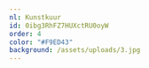 ```yaml
---
nl: Kunstkuur
id: 0ibg3RhFZ7HUXctRU0oyW
order: 4
color: "#F9ED43"
background: /assets/uploads/3.jpg
---
```


